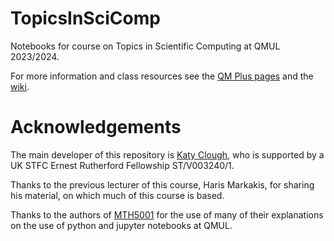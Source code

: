 # TopicsInSciComp

Notebooks for course on Topics in Scientific Computing at QMUL 2023/2024.

For more information and class resources see the [QM Plus pages](https://qmplus.qmul.ac.uk/course/view.php?id=23086) and the [wiki](https://github.com/KAClough/TopicsInSciComp/wiki).
    

# Acknowledgements

The main developer of this repository is [Katy Clough](https://www.qmul.ac.uk/maths/profiles/katyclough.html), who is supported by a UK STFC Ernest Rutherford Fellowship ST/V003240/1.

Thanks to the previous lecturer of this course, Haris Markakis, for sharing his material, on which much of this course is based.

Thanks to the authors of [MTH5001](https://qmplus.qmul.ac.uk/course/view.php?id=20561) for the use of many of their explanations on the use of python and jupyter notebooks at QMUL.
